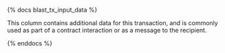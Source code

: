 {% docs blast_tx_input_data %}

This column contains additional data for this transaction, and is commonly used as part of a contract interaction or as a message to the recipient.  

{% enddocs %}